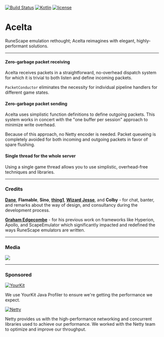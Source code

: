[![Build Status](https://travis-ci.org/Jire/Acelta.svg?branch=master)](https://travis-ci.org/Jire/Acelta)
[![Kotlin](https://img.shields.io/badge/kotlin-1.0.2--1-blue.svg)](http://kotlinlang.org)
[![license](https://img.shields.io/badge/license-GPL%203.0-yellowgreen.svg)](https://github.com/Jire/Acelta/blob/master/LICENSE)

# Acelta
RuneScape emulation rethought; Acelta reimagines with elegant, highly-performant solutions.

---

#### Zero-garbage packet receiving
Acelta receives packets in a straightforward, no-overhead dispatch system for which it is trivial to both listen and
define incoming packets.

`PacketConductor` eliminates the necessity for individual pipeline handlers for different game states.

#### Zero-garbage packet sending
Acelta uses simplistic function definitions to define outgoing packets. This system works in concert with
the "one buffer per session" approach to minimize write overhead.

Because of this approach, no Netty encoder is needed. Packet queueing is completely avoided for both incoming and
outgoing packets in favor of spare flushing.

#### Single thread for the whole server
Using a single game thread allows you to use simplistic, overhead-free techniques and libraries.

---

### Credits

[**Dane**](https://github.com/thedaneeffect/), **Flamable**, **Sino**, [**thing1**](https://github.com/RyanDennis03),
[**Wizard Jesse**](https://github.com/WizardJesse1), and **Colby** - for chat, banter, and remarks about the way of design,
and consultancy during the development process.

[**Graham Edgecombe**](https://github.com/grahamedgecombe/) - for his previous work on frameworks like Hyperion, Apollo,
 and ScapeEmulator which significantly impacted and redefined the ways RuneScape emulators are written.

---

### Media

![](http://i.imgur.com/H1u9os0.png)

---

### Sponsored

[![YourKit](https://www.yourkit.com/images/yklogo.png)](https://www.yourkit.com/java/profiler/index.jsp)

We use YourKit Java Profiler to ensure we're getting the performance we expect.

[![Netty](http://i.imgur.com/73YTNlm.png)](http://netty.io/)

Netty provides us with the high-performance networking and concurrent libraries used to achieve our performance.
We worked with the Netty team to optimize and improve our throughput.